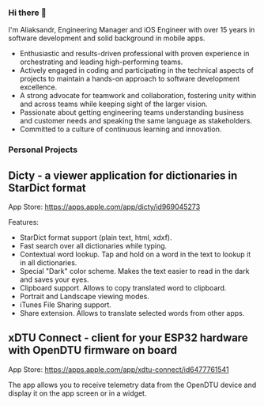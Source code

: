 ### Hi there 👋

I'm Aliaksandr, Engineering Manager and iOS Engineer with over 15 years in software development and solid background in mobile apps.

- Enthusiastic and results-driven professional with proven experience in orchestrating and leading high-performing teams.
- Actively engaged in coding and participating in the technical aspects of projects to maintain a hands-on approach to software development excellence.
- A strong advocate for teamwork and collaboration, fostering unity within and across teams while keeping sight of the larger vision.
- Passionate about getting engineering teams understanding business and customer needs and speaking the same language as stakeholders.
- Committed to a culture of continuous learning and innovation.


### Personal Projects

## Dicty - a viewer application for dictionaries in StarDict format

App Store: https://apps.apple.com/app/dicty/id969045273

Features:
- StarDict format support (plain text, html, xdxf).
- Fast search over all dictionaries while typing.
- Contextual word lookup. Tap and hold on a word in the text to lookup it in all dictionaries.
- Special "Dark" color scheme. Makes the text easier to read in the dark and saves your eyes.
- Clipboard support. Allows to copy translated word to clipboard.
- Portrait and Landscape viewing modes.
- iTunes File Sharing support.
- Share extension. Allows to translate selected words from other apps.

## xDTU Connect - client for your ESP32 hardware with OpenDTU firmware on board

App Store: https://apps.apple.com/app/xdtu-connect/id6477761541

The app allows you to receive telemetry data from the OpenDTU device and display it on the app screen or in a widget.

<!-- ![Aliaksandr's GitHub stats](https://github-readme-stats.vercel.app/api?username=astrakovichxxl&show_icons=true&theme=dracula) -->

